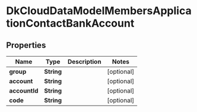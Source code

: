 
# DkCloudDataModelMembersApplicationContactBankAccount

## Properties
Name | Type | Description | Notes
------------ | ------------- | ------------- | -------------
**group** | **String** |  |  [optional]
**account** | **String** |  |  [optional]
**accountId** | **String** |  |  [optional]
**code** | **String** |  |  [optional]



